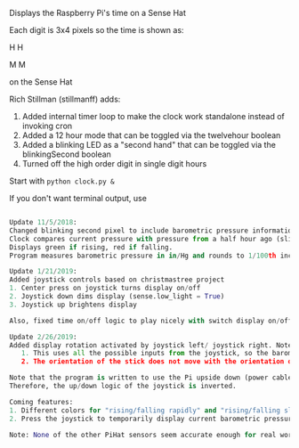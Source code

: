 Displays the Raspberry Pi's time on a Sense Hat

Each digit is 3x4 pixels so the time is shown as:

H H

M M 

on the Sense Hat

Rich Stillman (stillmanff) adds:

1. Added internal timer loop to make the clock work standalone instead of invoking cron
2. Added a 12 hour mode that can be toggled via the twelvehour boolean
3. Added a blinking LED as a "second hand" that can be toggled via the blinkingSecond boolean
4. Turned off the high order digit in single digit hours

Start with 
```python clock.py & ```

If you don't want terminal output, use
```python clock.py > /dev/null &

Update 11/5/2018:
Changed blinking second pixel to include barometric pressure information.
Clock compares current pressure with pressure from a half hour ago (sliding window).
Displays green if rising, red if falling.
Program measures barometric pressure in in/Hg and rounds to 1/100th inch.

Update 1/21/2019:
Added joystick controls based on christmastree project
1. Center press on joystick turns display on/off
2. Joystick down dims display (sense.low_light = True)
3. Joystick up brightens display

Also, fixed time on/off logic to play nicely with switch display on/off.

Update 2/26/2019:
Added display rotation activated by joystick left/ joystick right. Note two things:
   1. This uses all the possible inputs from the joystick, so the barometric display on the to-do list probably won't happen.
   2. The orientation of the stick does not move with the orientation of the display. This will have to wait for a later update.  

Note that the program is written to use the Pi upside down (power cable on top).
Therefore, the up/down logic of the joystick is inverted.

Coming features:
1. Different colors for "rising/falling rapidly" and "rising/falling slowly"
2. Press the joystick to temporarily display current barometric pressure

Note: None of the other PiHat sensors seem accurate enough for real world use.

